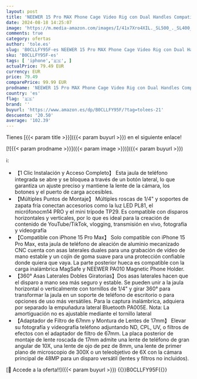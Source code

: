 ```yaml
---
layout: post
title: 'NEEWER 15 Pro MAX Phone Cage Video Rig con Dual Handles Compatible con iPhone 15 Pro MAX Adaptador Filtro 67mm 17mm Lens Backplane Estabilizador Smartphone Jaula Teléfono Rig para Grabación PA024K'
date: 2024-08-18 14:25:07
image: 'https://m.media-amazon.com/images/I/41x7Xro4XIL._SL500_._SL400_.jpg'
comments: true
category: ofertas
author: 'tole.es'
slug: 'B0CLLFY95F-es NEEWER 15 Pro MAX Phone Cage Video Rig con Dual Handles...'
sku: 'B0CLLFY95F-es'
tags: [ 'iphone','🇪🇸', ]
actualPrice: 79.49 EUR
currency: EUR
price: 79.49
comparePrice: 99.99 EUR
prodname: 'NEEWER 15 Pro MAX Phone Cage Video Rig con Dual Handles Compatible con iPhone 15 Pro MAX Adaptador Filtro 67mm 17mm Lens Backplane Estabilizador Smartphone Jaula Teléfono Rig para Grabación PA024K'
country: 'es'
flag: '🇪🇸'
brand: ''
buyurl: 'https://www.amazon.es/dp/B0CLLFY95F/?tag=tolees-21'
descuento: '20.50'
average: '102.39'
---
```


Tienes [{{< param title >}}]({{< param buyurl >}}) en el siguiente enlace!

[![{{< param prodname >}}]({{< param image >}})]({{< param buyurl >}})

ℹ️:

- 【1 Clic Instalación y Acceso Completo】 Esta jaula de teléfono integrada se abre y se bloquea a través de un botón lateral, lo que garantiza un ajuste preciso y mantiene la lente de la cámara, los botones y el puerto de carga accesibles.
- 【Múltiples Puntos de Montaje】 Múltiples roscas de 1/4" y soportes de zapata fría conectan accesorios como la luz LED PL81, el micrófonocm14 PRO y el mini trípode TP29. Es compatible con disparos horizontales y verticales, por lo que es ideal para la creación de contenido de YouTube/TikTok, vlogging, transmisión en vivo, fotografía y videografía
- 【Compatible con iPhone 15 Pro Max】 Solo compatible con iPhone 15 Pro Max, esta jaula de teléfono de aleación de aluminio mecanizado CNC cuenta con asas laterales duales para una grabación de vídeo de mano estable y un cojín de goma suave para una protección confiable donde quiera que vaya. La parte posterior hueca es compatible con la carga inalámbrica MagSafe y NEEWER PA010 Magnetic Phone Holder.
- 【360° Asas Laterales Dobles Giratorias】Dos asas laterales hacen que el disparo a mano sea más seguro y estable. Se pueden unir a la jaula horizontal o verticalmente con tornillos de 1/4" y girar 360° para transformar la jaula en un soporte de teléfono de escritorio o para opciones de uso más versátiles. Para la captura inalámbrica, adquiera por separado la empuñadura lateral Bluetooth PA005E. Nota: La amortiguación no es ajustable mediante el tornillo lateral
- 【Adaptador de Filtro de 67mm y Montura de Lentes de 17mm】 Elevar su fotografía y videografía teléfono adjuntando ND, CPL, UV, o filtros de efectos con el adaptador de filtro de 67mm. La placa posterior de montaje de lente roscada de 17mm admite una lente de teléfono de gran angular de 10X, una lente de ojo de pez de 8mm, una lente de primer plano de microscopio de 300X o un teleobjetivo de 6X con la cámara principal de 48MP para un disparo versátil (lentes y filtros no incluidos).

[🛒 Accede a la oferta!!]({{< param buyurl >}})
{{<world>}}B0CLLFY95F{{</world>}}
